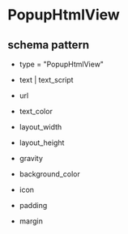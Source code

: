 # PopupHtmlView
## schema pattern

* type = "PopupHtmlView"
* text | text_script
* url

* text_color
* layout_width
* layout_height
* gravity
* background_color
* icon
* padding 
* margin


